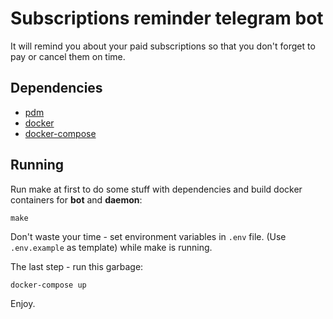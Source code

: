 # Subscriptions reminder telegram bot
It will remind you about your paid subscriptions so that you don't forget to pay or cancel them on time.

## Dependencies
* [pdm](https://github.com/pdm-project/pdm)
* [docker](https://github.com/docker/cli)
* [docker-compose](https://github.com/docker/compose)

## Running
Run make at first to do some stuff with dependencies and build docker containers for **bot** and **daemon**:

`make`

Don't waste your time - set environment variables in `.env` file. (Use `.env.example` as template) while make is running.

The last step - run this garbage:

`docker-compose up`

Enjoy.
